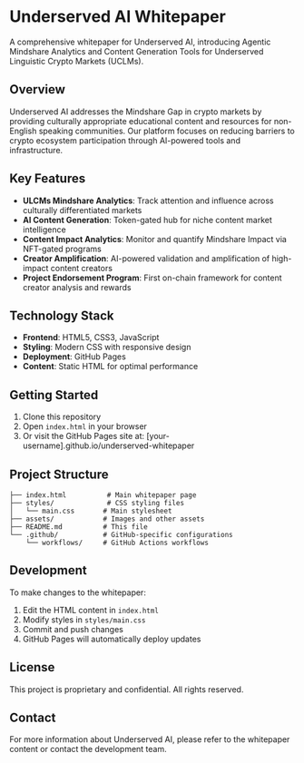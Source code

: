 # Underserved AI Whitepaper

A comprehensive whitepaper for Underserved AI, introducing Agentic Mindshare Analytics and Content Generation Tools for Underserved Linguistic Crypto Markets (UCLMs).

## Overview

Underserved AI addresses the Mindshare Gap in crypto markets by providing culturally appropriate educational content and resources for non-English speaking communities. Our platform focuses on reducing barriers to crypto ecosystem participation through AI-powered tools and infrastructure.

## Key Features

- **ULCMs Mindshare Analytics**: Track attention and influence across culturally differentiated markets
- **AI Content Generation**: Token-gated hub for niche content market intelligence
- **Content Impact Analytics**: Monitor and quantify Mindshare Impact via NFT-gated programs
- **Creator Amplification**: AI-powered validation and amplification of high-impact content creators
- **Project Endorsement Program**: First on-chain framework for content creator analysis and rewards

## Technology Stack

- **Frontend**: HTML5, CSS3, JavaScript
- **Styling**: Modern CSS with responsive design
- **Deployment**: GitHub Pages
- **Content**: Static HTML for optimal performance

## Getting Started

1. Clone this repository
2. Open `index.html` in your browser
3. Or visit the GitHub Pages site at: [your-username].github.io/underserved-whitepaper

## Project Structure

```
├── index.html          # Main whitepaper page
├── styles/             # CSS styling files
│   └── main.css       # Main stylesheet
├── assets/            # Images and other assets
├── README.md          # This file
└── .github/           # GitHub-specific configurations
    └── workflows/     # GitHub Actions workflows
```

## Development

To make changes to the whitepaper:

1. Edit the HTML content in `index.html`
2. Modify styles in `styles/main.css`
3. Commit and push changes
4. GitHub Pages will automatically deploy updates

## License

This project is proprietary and confidential. All rights reserved.

## Contact

For more information about Underserved AI, please refer to the whitepaper content or contact the development team.
